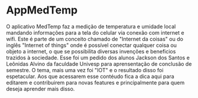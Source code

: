 # AppMedTemp
O aplicativo MedTemp faz a medição de temperatura e umidade local mandando informações para a tela do celular via conexão com internet e wifi. Este é parte de um conceito chamado de "Internet da coisas" ou do inglês  "Internet of things" onde é possível conectar qualquer  coisa ou objeto a internet, o que se possibilita diversas invenções e beneficios trazidos à sociedade.
Esse foi um pedido dos alunos Jackson dos Santos e Leônidas Alvino da faculdade Univesp para aprensentação de conclusão de semestre. O tema, mais uma vez foi "IOT" e o resultado disso foi espetacular. Aos que acessarem esse contéudo fica a dica aqui para editarem e contribuirem para novas features e principalmente para quem deseja aprender mais disso.

   
